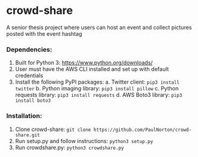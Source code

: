 # crowd-share
A senior thesis project where users can host an event and collect pictures posted with the event hashtag

### Dependencies: ###

1. Built for Python 3: https://www.python.org/downloads/
2. User must have the AWS CLI installed and set up with default credentials
3. Install the following PyPI packages:
a. Twitter client: `pip3 install twitter`
b. Python imaging library: `pip3 install pillow`
c. Python requests library: `pip3 install requests` 
d. AWS Boto3 library: `pip3 install boto3`

### Installation: ###

1. Clone crowd-share: `git clone https://github.com/PaulNorton/crowd-share.git`
2. Run setup.py and follow instructions: `python3 setup.py`
3. Run crowdshare.py: `python3 crowdshare.py`
